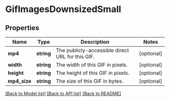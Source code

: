 # GifImagesDownsizedSmall

## Properties
Name | Type | Description | Notes
------------ | ------------- | ------------- | -------------
**mp4** | **string** | The publicly-accessible direct URL for this GIF. | [optional] 
**width** | **string** | The width of this GIF in pixels. | [optional] 
**height** | **string** | The height of this GIF in pixels. | [optional] 
**mp4_size** | **string** | The size of this GIF in bytes. | [optional] 

[[Back to Model list]](../README.md#documentation-for-models) [[Back to API list]](../README.md#documentation-for-api-endpoints) [[Back to README]](../README.md)


